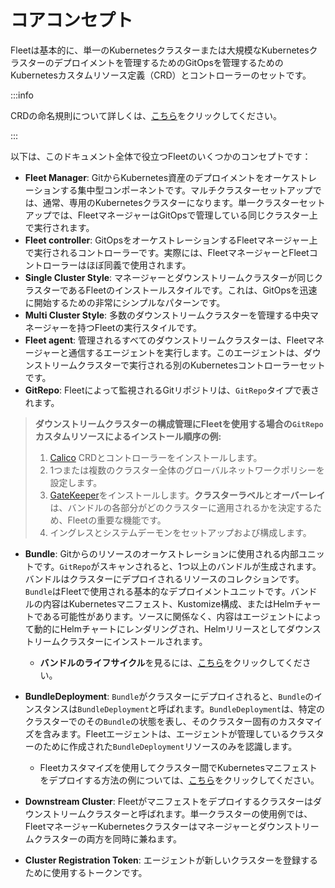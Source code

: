 # コアコンセプト

Fleetは基本的に、単一のKubernetesクラスターまたは大規模なKubernetesクラスターのデプロイメントを管理するためのGitOpsを管理するためのKubernetesカスタムリソース定義（CRD）とコントローラーのセットです。

:::info

CRDの命名規則について詳しくは、[こちら](./troubleshooting.md#naming-conventions-for-crds)をクリックしてください。

:::

以下は、このドキュメント全体で役立つFleetのいくつかのコンセプトです：

* **Fleet Manager**: GitからKubernetes資産のデプロイメントをオーケストレーションする集中型コンポーネントです。マルチクラスターセットアップでは、通常、専用のKubernetesクラスターになります。単一クラスターセットアップでは、FleetマネージャーはGitOpsで管理している同じクラスター上で実行されます。
* **Fleet controller**: GitOpsをオーケストレーションするFleetマネージャー上で実行されるコントローラーです。実際には、FleetマネージャーとFleetコントローラーはほぼ同義で使用されます。
* **Single Cluster Style**: マネージャーとダウンストリームクラスターが同じクラスターであるFleetのインストールスタイルです。これは、GitOpsを迅速に開始するための非常にシンプルなパターンです。
* **Multi Cluster Style**: 多数のダウンストリームクラスターを管理する中央マネージャーを持つFleetの実行スタイルです。
* **Fleet agent**: 管理されるすべてのダウンストリームクラスターは、Fleetマネージャーと通信するエージェントを実行します。このエージェントは、ダウンストリームクラスターで実行される別のKubernetesコントローラーセットです。
* **GitRepo**: Fleetによって監視されるGitリポジトリは、`GitRepo`タイプで表されます。

>**ダウンストリームクラスターの構成管理にFleetを使用する場合の`GitRepo`カスタムリソースによるインストール順序の例:**
>
> 1. [Calico](https://github.com/projectcalico/calico) CRDとコントローラーをインストールします。
> 2. 1つまたは複数のクラスター全体のグローバルネットワークポリシーを設定します。
> 3. [GateKeeper](https://github.com/open-policy-agent/gatekeeper)をインストールします。**クラスターラベル**と**オーバーレイ**は、バンドルの各部分がどのクラスターに適用されるかを決定するため、Fleetの重要な機能です。
> 4. イングレスとシステムデーモンをセットアップおよび構成します。

* **Bundle**: Gitからのリソースのオーケストレーションに使用される内部ユニットです。`GitRepo`がスキャンされると、1つ以上のバンドルが生成されます。バンドルはクラスターにデプロイされるリソースのコレクションです。`Bundle`はFleetで使用される基本的なデプロイメントユニットです。バンドルの内容はKubernetesマニフェスト、Kustomize構成、またはHelmチャートである可能性があります。ソースに関係なく、内容はエージェントによって動的にHelmチャートにレンダリングされ、Helmリリースとしてダウンストリームクラスターにインストールされます。

    - **バンドルのライフサイクル**を見るには、[こちら](./ref-bundle-stages.md)をクリックしてください。

* **BundleDeployment**: `Bundle`がクラスターにデプロイされると、`Bundle`のインスタンスは`BundleDeployment`と呼ばれます。`BundleDeployment`は、特定のクラスターでのその`Bundle`の状態を表し、そのクラスター固有のカスタマイズを含みます。Fleetエージェントは、エージェントが管理しているクラスターのために作成された`BundleDeployment`リソースのみを認識します。

    - Fleetカスタマイズを使用してクラスター間でKubernetesマニフェストをデプロイする方法の例については、[こちら](./gitrepo-targets.md#customization-per-cluster)をクリックしてください。

* **Downstream Cluster**: Fleetがマニフェストをデプロイするクラスターはダウンストリームクラスターと呼ばれます。単一クラスターの使用例では、FleetマネージャーKubernetesクラスターはマネージャーとダウンストリームクラスターの両方を同時に兼ねます。
* **Cluster Registration Token**: エージェントが新しいクラスターを登録するために使用するトークンです。